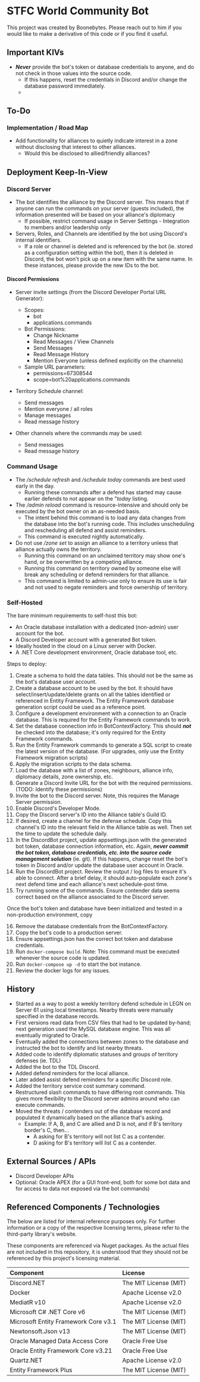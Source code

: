 # STFC World Community Bot

This project was created by Boonebytes. Please reach out to him if you
would like to make a derivative of this code or if you find it useful.

## Important KIVs
- ***Never*** provide the bot's token or database credentials to anyone,
  and do not check in those values into the source code.
  - If this happens, reset the credentials in Discord and/or change the
    database password immediately.
  - 
## To-Do

### Implementation / Road Map

- Add functionality for alliances to quietly indicate interest in a
zone without disclosing that interest to other alliances.
  - Would this be disclosed to allied/friendly alliances?

## Deployment Keep-In-View

### Discord Server

- The bot identifies the alliance by the Discord server. This means
that if anyone can run the commands on your server (guests included),
the information presented will be based on your alliance's diplomacy
  - If possible, restrict command usage in Server Settings - Integration
  to members and/or leadership only
- Servers, Roles, and Channels are identified by the bot using Discord's
internal identifiers.
  - If a role or channel is deleted and is referenced  by the bot (ie.
  stored as a configuration setting within the bot), then it is deleted
  in Discord, the bot won't pick up on a new item with the same name.
  In these instances, please provide the new IDs to the bot.

#### Discord Permissions

- Server invite settings (from the Discord Developer Portal URL Generator):
  - Scopes:
    - bot
    - applications.commands
  - Bot Permissions:
    - Change Nickname
    - Read Messages / View Channels
    - Send Messages
    - Read Message History
    - Mention Everyone (unless defined explicitly on the channels)
  - Sample URL parameters:
    - permissions=67308544
    - scope=bot%20applications.commands
  
- Territory Schedule channel:
  - Send messages
  - Mention everyone / all roles
  - Manage messages
  - Read message history

- Other channels where the commands may be used:
  - Send messages
  - Read message history


### Command Usage

- The */schedule refresh* and */schedule today* commands are best used
early in the day.
  - Running these commands after a defend has started may cause earlier
  defends to not appear on the "*today* listing.
- The */admin reload* command is resource-intensive and should only be
executed by the bot owner on an as-needed basis.
  - The intent behind this command is to load any data changes from the
  database into the bot's running code. This includes unscheduling and
  rescheduling all defend and assist reminders.
  - This command is executed nightly automatically.
- Do not use */zone set* to assign an alliance to a territory unless
that alliance actually owns the territory.
  - Running this command on an unclaimed territory may show one's hand,
  or be overwritten by a competing alliance.
  - Running this command on territory owned by someone else will break
  any scheduling or defend reminders for that alliance.
  - This command is limited to admin-use only to ensure its use is fair
  and not used to negate reminders and force ownership of territory.

### Self-Hosted

The bare minimum requirements to self-host this bot:
- An Oracle database installation with a dedicated (non-admin) user
account for the bot.
- A Discord Developer account with a generated Bot token.
- Ideally hosted in the cloud on a Linux server with Docker.
- A .NET Core development environment, Oracle database tool, etc.

Steps to deploy:

1. Create a schema to hold the data tables. This should not be
the same as the bot's database user account.
2. Create a database account to be used by the bot. It should
have select/insert/update/delete grants on all the tables identified
or referenced in Entity Framework. The Entity Framework database
generation script could be used as a reference point.
3. Configure a development environment with a connection to an
Oracle database. This is required for the Entity Framework commands 
to work.
4. Set the database connection info in BotContextFactory. This should
***not*** be checked into the database; it's only required for the
Entity Framework commands.
5. Run the Entity Framework commands to generate a SQL script to
create the latest version of the database. (For upgrades, only use
the Entity Framework migration scripts)
6. Apply the migration scripts to the data schema.
7. Load the database with a list of zones, neighbours, alliance info,
diplomacy details, zone ownership, etc.
8. Generate a Discord Invite URL for the bot with the required
permissions. (TODO: Identify these permissions)
9. Invite the bot to the Discord server. Note, this requires the
Manage Server permission.
10. Enable Discord's Developer Mode.
11. Copy the Discord server's ID into the Alliance table's Guild ID.
12. If desired, create a channel for the defense schedule. Copy this
channel's ID into the relevant field in the Alliance table as well.
Then set the time to update the schedule daily.
13. In the DiscordBot project, update appsettings.json with the
generated bot token, database connection information, etc. Again,
***never commit the bot token, database credentials, etc. into the
source code management solution*** (ie. git). If this happens, change
reset the bot's token in Discord and/or update the database user
account in Oracle.
14. Run the DiscordBot project. Review the output / log files to ensure
it's able to connect. After a brief delay, it should auto-populate each
zone's next defend time and each alliance's next schedule-post time.
15. Try running some of the commands. Ensure contender data seems
correct based on the alliance associated to the Discord server.

Once the bot's token and database have been initialized and tested
in a  non-production environment, copy

16. Remove the database credentials from the BotContextFactory.
17. Copy the bot's code to a production server.
18. Ensure appsettings.json has the correct bot token and database
credentials.
19. Run ```docker-compose build```. Note: This command must be executed
whenever the source code is updated.
20. Run ```docker-compose up -d``` to start the bot instance.
21. Review the docker logs for any issues.

## History

- Started as a way to post a weekly territory defend schedule in LEGN 
on Server 61 using local timestamps. Nearby threats were manually
specified in the database records.
- First versions read data from CSV files that had to be updated by-hand;
next generation used the MySQL database engine. This was all eventually
migrated to Oracle.
- Eventually added the connections between zones to the database and
instructed the bot to identify and list nearby threats.
- Added code to identify diplomatic statuses and groups of territory
defenses (ie. TDL)
- Added the bot to the TDL Discord.
- Added defend reminders for the local alliance.
- Later added assist defend reminders for a specific Discord role.
- Added the territory service cost summary command.
- Restructured slash commands to have differing root commands. This
gives more flexibility to the Discord server admins around who can
execute commands.
- Moved the threats / contenders out of the database record and
populated it dynamically based on the alliance that's asking.
  - Example: If A, B, and C are allied and D is not, and if B's
  territory border's C, then...
    - A asking for B's territory will not list C as a contender.
    - D asking for B's territory will list C as a contender.

## External Sources / APIs

- Discord Developer APIs
- Optional: Oracle APEX (for a GUI front-end, both for some bot data and
for access to data not exposed via the bot commands)

## Referenced Components / Technologies

The below are listed for internal reference purposes only. For further
information or a copy of the respective licensing terms, please refer
to the third-party library's website.

These components are referenced via Nuget packages. As the actual files
are not included in this repository, it is understood that they should
not be referenced by this project's licensing material.

| Component                            | License                  |
|:-------------------------------------|:-------------------------|
| Discord.NET                          | The MIT License (MIT)    |
| Docker                               | Apache License v2.0      |
| MediatR v10                          | Apache License v2.0      |
| Microsoft C# .NET Core v6            | The MIT License (MIT)    |
| Microsoft Entity Framework Core v3.1 | The MIT License (MIT)    | 
| Newtonsoft.Json v13                  | The MIT License (MIT)    |
| Oracle Managed Data Access Core      | Oracle Free Use          |
| Oracle Entity Framework Core v3.21   | Oracle Free Use          |
| Quartz.NET                           | Apache License v2.0      |
| Entity Framework Plus                | The MIT License (MIT)    | 

